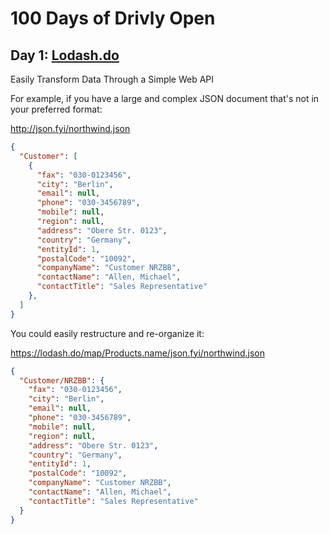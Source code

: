 # 100 Days of Drivly Open

## Day 1: [Lodash.do](https://lodash.do) 

Easily Transform Data Through a Simple Web API

For example, if you have a large and complex JSON document that's not in your preferred format:

<http://json.fyi/northwind.json>

```json
{
  "Customer": [
    {
      "fax": "030-0123456",
      "city": "Berlin",
      "email": null,
      "phone": "030-3456789",
      "mobile": null,
      "region": null,
      "address": "Obere Str. 0123",
      "country": "Germany",
      "entityId": 1,
      "postalCode": "10092",
      "companyName": "Customer NRZBB",
      "contactName": "Allen, Michael",
      "contactTitle": "Sales Representative"
    },
  ]
}
```

You could easily restructure and re-organize it:

<https://lodash.do/map/Products.name/json.fyi/northwind.json>

```json
{
  "Customer/NRZBB": {
    "fax": "030-0123456",
    "city": "Berlin",
    "email": null,
    "phone": "030-3456789",
    "mobile": null,
    "region": null,
    "address": "Obere Str. 0123",
    "country": "Germany",
    "entityId": 1,
    "postalCode": "10092",
    "companyName": "Customer NRZBB",
    "contactName": "Allen, Michael",
    "contactTitle": "Sales Representative"
  }
}
```

